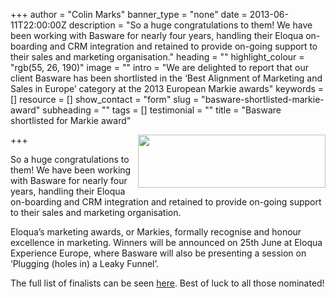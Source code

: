 +++
author = "Colin Marks"
banner_type = "none"
date = 2013-06-11T22:00:00Z
description = "So a huge congratulations to them! We have been working with Basware for nearly four years, handling their Eloqua on-boarding and CRM integration and retained to provide on-going support to their sales and marketing organisation."
heading = ""
highlight_colour = "rgb(55, 26, 190)"
image = ""
intro = "We are delighted to report that our client Basware has been shortlisted in the ‘Best Alignment of Marketing and Sales in Europe’ category at the 2013 European Markie awards"
keywords = []
resource = []
show_contact = "form"
slug = "basware-shortlisted-markie-award"
subheading = ""
tags = []
testimonial = ""
title = "Basware shortlisted for Markie award"

+++
<img style="float: right; margin-top: 0; margin-left: 10px;" src="https://crmtdigital.com/sites/default/files/Basware-300x85.jpg" alt="" width="300" height="85">

So a huge congratulations to them! We have been working with Basware for nearly four years, handling their Eloqua on-boarding and CRM integration and retained to provide on-going support to their sales and marketing organisation.

Eloqua’s marketing awards, or Markies, formally recognise and honour excellence in marketing. Winners will be announced on 25th June at Eloqua Experience Europe, where Basware will also be presenting a session on ‘Plugging (holes in) a Leaky Funnel’.

The full list of finalists can be seen [here](http://markies.eloqua.com/). Best of luck to all those nominated!
